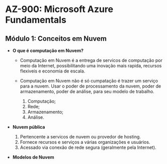 # AZ-900: Microsoft Azure Fundamentals

## Módulo 1: Conceitos em Nuvem

- **O que é computação em Nuvem?**
  - Computação em Nuvem é a entrega de servicos de computação por meio da Internet, possibilitando uma inovação mais rapida, recursos flexiveis e economia de escala.

  - Computação em Nuvem não é só cumpatação é trazer um serviço para a nuvem. Usar o poder de processamento da nuvem, poder de armazenamento, poder de análise, para seu modelo de trabalho.
    
    1. Computação;
    2. Rede;
    3. Armazenamento;
    4. Análise.

- **Nuvem pública**

  1. Pertencente a servicos de nuvem ou provedor de hosting.
  2. Fornece recursos e serviços a várias organizações e usuários.
  3. Acessado via conexão de rede segura (geralmente pela Internet).

  

- **Modelos de Nuvem**
